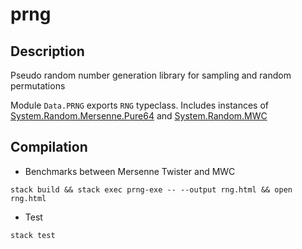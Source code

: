 # prng

## Description
 Pseudo random number generation library for
 sampling and random permutations

 Module `Data.PRNG` exports `RNG` typeclass.
 Includes instances of [System.Random.Mersenne.Pure64](https://hackage.haskell.org/package/mersenne-random-pure64-0.2.2.0/docs/System-Random-Mersenne-Pure64.html)
 and 
 [System.Random.MWC](https://hackage.haskell.org/package/mwc-random-0.13.6.0/docs/System-Random-MWC.html)

## Compilation
- Benchmarks between Mersenne Twister and MWC

```stack build && stack exec prng-exe -- --output rng.html && open rng.html```

- Test

```stack test```





